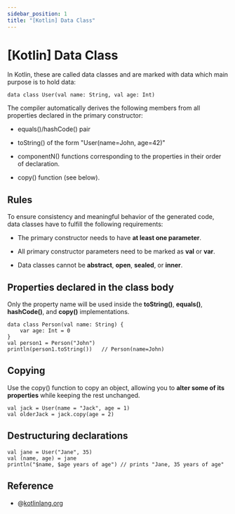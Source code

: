 ```yaml
---
sidebar_position: 1
title: "[Kotlin] Data Class"
---
```


# [Kotlin] Data Class

In Kotlin, these are called data classes and are marked with data which main purpose is to hold data:

```
data class User(val name: String, val age: Int)
```

The compiler automatically derives the following members from all properties declared in the primary constructor:

+ equals()/hashCode() pair

+ toString() of the form "User(name=John, age=42)"

+ componentN() functions corresponding to the properties in their order of declaration.

+ copy() function (see below).

## Rules

To ensure consistency and meaningful behavior of the generated code, data classes have to fulfill the following requirements:

+ The primary constructor needs to have **at least one parameter**.

+ All primary constructor parameters need to be marked as **val** or **var**.

+ Data classes cannot be **abstract**, **open**, **sealed**, or **inner**.

## Properties declared in the class body

Only the property name will be used inside the **toString()**, **equals()**, **hashCode()**, and **copy()** implementations.

```
data class Person(val name: String) {
    var age: Int = 0
}
val person1 = Person("John")
println(person1.toString())   // Person(name=John)
```



## Copying

Use the copy() function to copy an object, allowing you to **alter some of its properties** while keeping the rest unchanged.

```
val jack = User(name = "Jack", age = 1)
val olderJack = jack.copy(age = 2)
```

## Destructuring declarations

```
val jane = User("Jane", 35)
val (name, age) = jane
println("$name, $age years of age") // prints "Jane, 35 years of age"
```

## Reference

+ @[kotlinlang.org](https://kotlinlang.org/docs/data-classes.html)
